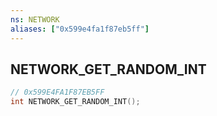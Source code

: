 ```yaml
---
ns: NETWORK
aliases: ["0x599e4fa1f87eb5ff"]
---
```

## NETWORK_GET_RANDOM_INT

```c
// 0x599E4FA1F87EB5FF
int NETWORK_GET_RANDOM_INT();
```
